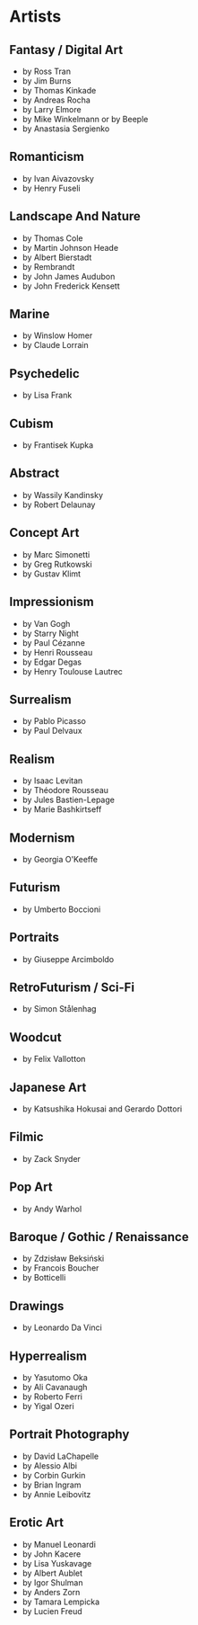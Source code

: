 # Artists

## Fantasy / Digital Art

- by Ross Tran
- by Jim Burns
- by Thomas Kinkade
- by Andreas Rocha
- by Larry Elmore
- by Mike Winkelmann or by Beeple
- by Anastasia Sergienko

## Romanticism

- by Ivan Aivazovsky
- by Henry Fuseli

## Landscape And Nature

- by Thomas Cole
- by Martin Johnson Heade
- by Albert Bierstadt
- by Rembrandt
- by John James Audubon
- by John Frederick Kensett

## Marine

- by Winslow Homer
- by Claude Lorrain

## Psychedelic

- by Lisa Frank

## Cubism

- by Frantisek Kupka

## Abstract

- by Wassily Kandinsky
- by Robert Delaunay

## Concept Art

- by Marc Simonetti
- by Greg Rutkowski
- by Gustav Klimt

## Impressionism

- by Van Gogh
- by Starry Night
- by Paul Cézanne
- by Henri Rousseau
- by Edgar Degas
- by Henry Toulouse Lautrec

## Surrealism

- by Pablo Picasso
- by Paul Delvaux

## Realism

- by Isaac Levitan
- by Théodore Rousseau
- by Jules Bastien-Lepage
- by Marie Bashkirtseff

## Modernism

- by Georgia O'Keeffe

## Futurism

- by Umberto Boccioni

## Portraits

- by Giuseppe Arcimboldo

## RetroFuturism / Sci-Fi

- by Simon Stålenhag

## Woodcut

- by Felix Vallotton

## Japanese Art

- by Katsushika Hokusai and Gerardo Dottori

## Filmic

- by Zack Snyder

## Pop Art

- by Andy Warhol

## Baroque / Gothic / Renaissance

- by Zdzisław Beksiński
- by Francois Boucher
- by Botticelli

## Drawings

- by Leonardo Da Vinci

## Hyperrealism

- by Yasutomo Oka
- by Ali Cavanaugh
- by Roberto Ferri
- by Yigal Ozeri

## Portrait Photography

- by David LaChapelle
- by Alessio Albi
- by Corbin Gurkin
- by Brian Ingram
- by Annie Leibovitz

## Erotic Art

- by Manuel Leonardi
- by John Kacere
- by Lisa Yuskavage
- by Albert Aublet
- by Igor Shulman
- by Anders Zorn
- by Tamara Lempicka
- by Lucien Freud